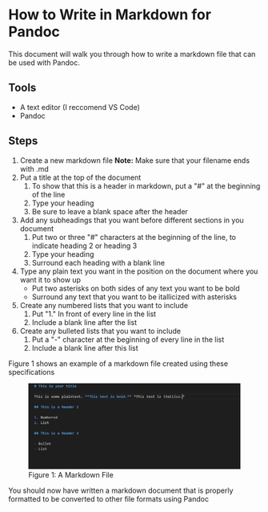 # How to Write in Markdown for Pandoc

This document will walk you through how to write a markdown file that can be used with Pandoc.

## Tools

- A text editor (I reccomend VS Code)
- Pandoc

## Steps

1. Create a new markdown file
    **Note:** Make sure that your filename ends with .md
2. Put a title at the top of the document
    1. To show that this is a header in markdown, put a "#" at the beginning of the line
    2. Type your heading
    3. Be sure to leave a blank space after the header
3. Add any subheadings that you want before different sections in you document
    1. Put two or three "#" characters at the beginning of the line, to indicate heading 2 or heading 3
    2. Type your heading
    3. Surround each heading with a blank line
4. Type any plain text you want in the position on the document where you want it to show up
    - Put two asterisks on both sides of any text you want to be bold
    - Surround any text that you want to be itallicized with asterisks
5. Create any numbered lists that you want to include
    1. Put "1." In front of every line in the list
    1. Include a blank line after the list
6. Create any bulleted lists that you want to include
    1. Put a "-" character at the beginning of every line in the list
    2. Include a blank line after this list

Figure 1 shows an example of a markdown file created using these specifications

<figure>
<img src="images/markdownexample.png" alt="Properly formatted markdown file">
<figcaption>Figure 1: A Markdown File</figcaption>
</figure>

You should now have written a markdown document that is properly formatted to be converted to other file formats using Pandoc
